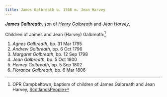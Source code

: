 ```yaml
---
title: James Galbreath b. 1768 m. Jean Harvey
---
```

***James Galbreath***, son of *[Henry Galbreath](galbreath-henry-1739.md)* and *Jean Harvey*, 


Children of James and Jean (Harvey) Galbreath:[^children]

1. *Agnes Galbreath*, bp. 31 Mar 1795
2. *Andrew Galbreath*, bp. 6 Oct 1796
3. *Margaret Galbreath*, bp. 12 Sep 1798
4. *Jean Galbreath*, bp. 5 Oct 1800
5. *Henrey Galbreath*, bp. 5 Sep 1802
6. *Florance Galbreath*, bp. 6 Mar 1806

[^children]:  OPR Campbeltown, baptism of children of James Galbreath and Jean Harvey, [ScotlandsPeople](https://www.scotlandspeople.gov.uk/record-results?search_type=people&event=%28B%20OR%20C%20OR%20S%29&record_type%5B0%5D=opr_births&church_type=Old%20Parish%20Registers&dl_cat=church&dl_rec=church-births-baptisms&surname=galbreath&surname_so=exact&forename_so=starts&from_year=1790&to_year=1810&parent_names=james%20galbreath&parent_names_so=exact&parent_name_two=har&parent_name_two_so=starts&county=ARGYLL&record=Church%20of%20Scotland%20%28old%20parish%20registers%29%20Roman%20Catholic%20Church%20Other%20churches&rd_real_name%5B0%5D=CAMPBELTOWN%20%28LANDWARD%29%20OR%20CAMPBELTOWN%20%28BURGH%29%20OR%20CAMPBELTOWN&rd_display_name%5B0%5D=CAMPBELTOWN%20%28LANDWARD%29%7CCAMPBELTOWN%20%28BURGH%29%7CCAMPBELTOWN_CAMPBELTOWN&rd_label%5B0%5D=CAMPBELTOWN&rd_name%5B0%5D=CAMPBELTOWN%20%2ALANDWARD%2A%20OR%20CAMPBELTOWN%20%2ABURGH%2A%20OR%20CAMPBELTOWN&sort=asc&order=Date&field=year)



